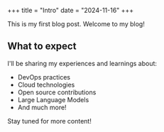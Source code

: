 +++
title = "Intro"
date = "2024-11-16"
+++

This is my first blog post. Welcome to my blog!

## What to expect

I'll be sharing my experiences and learnings about:
- DevOps practices
- Cloud technologies
- Open source contributions
- Large Language Models
- And much more!

Stay tuned for more content!

